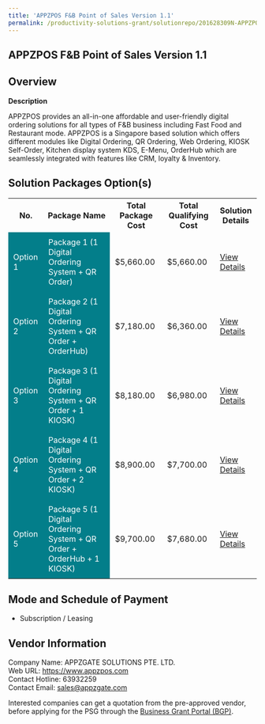 ```yaml
---
title: 'APPZPOS F&B Point of Sales Version 1.1'
permalink: /productivity-solutions-grant/solutionrepo/201628309N-APPZPOS-F&B-Pont-of-Sls-v-11-FS
---
```


## APPZPOS F&B Point of Sales Version 1.1

## Overview

**Description**

APPZPOS provides an all-in-one affordable and user-friendly digital ordering solutions for all types of F&B business including Fast Food and Restaurant mode. APPZPOS is a Singapore based solution which offers different modules like Digital Ordering, QR Ordering, Web Ordering, KIOSK Self-Order, Kitchen display system KDS, E-Menu, OrderHub which are seamlessly integrated with features like CRM, loyalty & Inventory.

## Solution Packages Option(s)

<table>
<tr>
<th><b>No.</b></th>
<th><b>Package Name</b></th>
<th><b>Total Package Cost</b></th>
<th><b>Total Qualifying Cost</b></th>
<th><b>Solution Details</b></th>
</tr>
<tr>
<td style='padding: 10px; background-color: #037E8A; color: #FFFFFF;'>Option 1</td>
<td style='padding: 10px; background-color: #037E8A; color: #FFFFFF;'>Package 1 (1 Digital Ordering System + QR Order)</td>
<td style='padding: 10px;'>$5,660.00</td>
<td style='padding: 10px;'>$5,660.00</td>
<td style='padding: 10px;'><a href='/images/psg/APPZGATE_APPZPOS_11042024_Desensitised_Annex3_Part1.pdf' target='_blank'>View Details</a></td>
</tr>
<tr>
<td style='padding: 10px; background-color: #037E8A; color: #FFFFFF;'>Option 2</td>
<td style='padding: 10px; background-color: #037E8A; color: #FFFFFF;'>Package 2 (1 Digital Ordering System + QR Order + OrderHub)</td>
<td style='padding: 10px;'>$7,180.00</td>
<td style='padding: 10px;'>$6,360.00</td>
<td style='padding: 10px;'><a href='/images/psg/APPZGATE_APPZPOS_11042024_Desensitised_Annex3_Part2.pdf' target='_blank'>View Details</a></td>
</tr>
<tr>
<td style='padding: 10px; background-color: #037E8A; color: #FFFFFF;'>Option 3</td>
<td style='padding: 10px; background-color: #037E8A; color: #FFFFFF;'>Package 3 (1 Digital Ordering System + QR Order + 1 KIOSK)</td>
<td style='padding: 10px;'>$8,180.00</td>
<td style='padding: 10px;'>$6,980.00</td>
<td style='padding: 10px;'><a href='/images/psg/APPZGATE_APPZPOS_11042024_Desensitised_Annex3_Part3.pdf' target='_blank'>View Details</a></td>
</tr>
<tr>
<td style='padding: 10px; background-color: #037E8A; color: #FFFFFF;'>Option 4</td>
<td style='padding: 10px; background-color: #037E8A; color: #FFFFFF;'>Package 4 (1 Digital Ordering System + QR Order + 2 KIOSK)</td>
<td style='padding: 10px;'>$8,900.00</td>
<td style='padding: 10px;'>$7,700.00</td>
<td style='padding: 10px;'><a href='/images/psg/APPZGATE_APPZPOS_11042024_Desensitised_Annex3_Part4.pdf' target='_blank'>View Details</a></td>
</tr>
<tr>
<td style='padding: 10px; background-color: #037E8A; color: #FFFFFF;'>Option 5</td>
<td style='padding: 10px; background-color: #037E8A; color: #FFFFFF;'>Package 5 (1 Digital Ordering System + QR Order + OrderHub + 1 KIOSK)</td>
<td style='padding: 10px;'>$9,700.00</td>
<td style='padding: 10px;'>$7,680.00</td>
<td style='padding: 10px;'><a href='/images/psg/APPZGATE_APPZPOS_11042024_Desensitised_Annex3_Part5.pdf' target='_blank'>View Details</a></td>
</tr>
</table>

## Mode and Schedule of Payment

 - Subscription / Leasing

## Vendor Information

 Company Name: APPZGATE SOLUTIONS PTE. LTD.<br>Web URL: https://www.appzpos.com <br>Contact Hotline: 63932259 <br>Contact Email: sales@appzgate.com <br>

Interested companies can get a quotation from the pre-approved vendor, before applying for the PSG through the <a href='https://www.businessgrants.gov.sg/' target='_blank' rel='noopener'>Business Grant Portal (BGP)</a>.

<script src="/jquery/resize-tables.js"></script>
